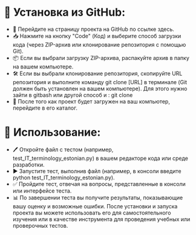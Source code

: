 # 🚀 Установка из GitHub:
- 🌟 Перейдите на страницу проекта на GitHub по ссылке здесь.
- 📥 Нажмите на кнопку "Code" (Код) и выберите способ загрузки кода (через ZIP-архив или клонирование репозитория с помощью Git).
- 📦 Если вы выбрали загрузку ZIP-архива, распакуйте архив в папку на вашем компьютере.
- 🛠️ Если вы выбрали клонирование репозитория, скопируйте URL репозитория и выполните команду git clone [URL] в терминале (Git должен быть установлен на вашем компьютере).
  Для этого нужно зайти в gitbash или другой способ и :
  git clone 
- 📂 После того как проект будет загружен на ваш компьютер, перейдите в его каталог.
# 📝 Использование:
- 🖊️ Откройте файл с тестом (например, test_IT_terminology_estonian.py) в вашем редакторе кода или среде разработки.
- ▶️ Запустите тест, выполнив файл (например, в консоли введите python test_IT_terminology_estonian.py).
- ✅ Пройдите тест, отвечая на вопросы, представленные в консоли или интерфейсе теста.
- 📊 По завершении теста вы получите результаты, показывающие вашу оценку и возможные ошибки.
После установки и запуска проекта вы можете использовать его для самостоятельного изучения или в качестве инструмента для проведения учебных или проверочных тестов.
